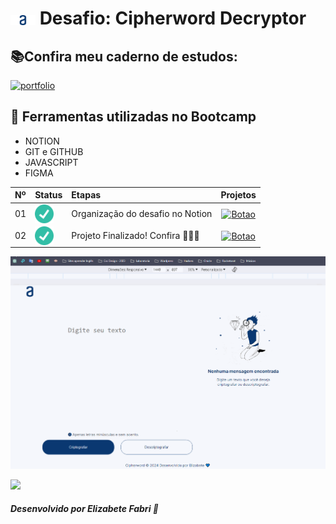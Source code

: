<h1>
    <a href="https://cursos.alura.com.br/">
     <img align="center" width="40px" src="./assets/images/logo.svg"></a>
    <span>Desafio: Cipherword Decryptor</span>
</h1>

## 📚Confira meu caderno de estudos:
[![portfolio](https://img.shields.io/badge/Caderno_de_Estudos_-_ORACLE-E30613?style=for-the-badge&logo=ko-fi&logoColor=white)](https://elzbieta.notion.site/elzbieta/PLANNER-ORACLE-2502335c340d450cbc04e55458f9ce75)

## 📝 Ferramentas utilizadas no Bootcamp
- NOTION
- GIT e GITHUB
- JAVASCRIPT
- FIGMA


<table>
  <thead>
    <tr align="left">
      <th>Nº</th>
      <th>Status</th>
      <th>Etapas</th>
      <th>Projetos</th>
    </tr>
  </thead>
  <tbody align="left">
    <tr>
      <td>01</td>
      <td><img width="30px" height="30px" align="center" alt="icon check" src="./assets/images/check.png"></td>
      <td>Organização do desafio no Notion</td>
      <td align="center">
        <a href="https://elzbieta.notion.site/PLANNER-ORACLE-2502335c340d450cbc04e55458f9ce75" target="_blank">
           <img align="center" alt="Botao" src="https://img.shields.io/badge/Ver%20Notion-132123?style=for-the-badge" width="150px">
        </a>
      </td>
    </tr>
    <tr>
      <td>02</td>
      <td><img width="30px" height="30px" align="center" alt="icon check" src="./assets/images/check.png"></td>
      <td>Projeto Finalizado! Confira 🎈🎉✨</td>
      <td align="center">
        <a href="https://github.com/elizabetesfabri/bootcamp-oracle/logica-programacao" target="_blank">
           <img align="center" alt="Botao" src="https://img.shields.io/badge/Ver%20Site-E30613?style=for-the-badge" width="150px">
        </a>
      </td>
    </tr>
    </tbody>
  <tfoot></tfoot>
</table>

![Gif do projeto](./assets/images/cripto.gif)

<img src="https://user-images.githubusercontent.com/73097560/115834477-dbab4500-a447-11eb-908a-139a6edaec5c.gif"><br>

##### Desenvolvido por <span>Elizabete Fabri</span> 🧡 